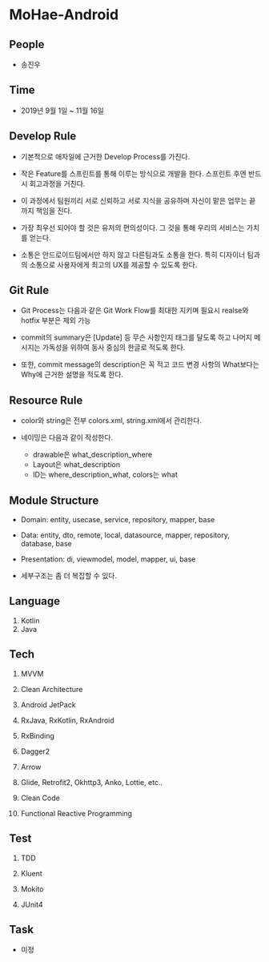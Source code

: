 # MoHae-Android

## People

* 송진우

## Time

* 2019년 9월 1일 ~ 11월 16일

## Develop Rule

* 기본적으로 애자일에 근거한 Develop Process를 가진다. 

* 작은 Feature를 스프린트를 통해 이루는 방식으로 개발을 한다. 스프린트 후엔 반드시 회고과정을 거친다. 

* 이 과정에서 팀원끼리 서로 신뢰하고 서로 지식을 공유하며 자신이 맡은 업무는 끝까지 책임을 진다. 

* 가장 최우선 되어야 할 것은 유저의 편의성이다. 그 것을 통해 우리의 서비스는 가치를 얻는다. 

* 소통은 안드로이드팀에서만 하지 않고 다른팀과도 소통을 한다. 특히 디자이너 팀과의 소통으로 사용자에게 최고의 UX를 제공할 수 있도록 한다.

## Git Rule

* Git Process는 다음과 같은 Git Work Flow를 최대한 지키며 필요시 realse와 hotfix 부분은 제외 가능 

* commit의 summary은 [Update] 등 무슨 사항인지 태그를 달도록 하고 나머지 메시지는 가독성을 위하여 동사 중심의 한글로 적도록 한다. 

* 또한, commit message의 description은 꼭 적고 코드 변경 사항의 What보다는 Why에 근거한 설명을 적도록 한다. 

## Resource Rule

* color와 string은 전부 colors.xml, string.xml에서 관리한다. 

* 네이밍은 다음과 같이 작성한다.
  * drawable은 what_description_where 
  * Layout은 what_description
  * ID는 where_description_what, colors는 what

## Module Structure

* Domain: entity, usecase, service, repository, mapper, base

* Data: entity, dto, remote, local, datasource, mapper, repository, database, base 

* Presentation: di, viewmodel, model, mapper, ui, base 

* 세부구조는 좀 더 복잡할 수 있다.

## Language

1. Kotlin
2. Java

## Tech

1. MVVM

2. Clean Architecture

3. Android JetPack

4. RxJava, RxKotlin, RxAndroid

5. RxBinding

6. Dagger2

7. Arrow

8. Glide, Retrofit2, Okhttp3, Anko, Lottie, etc..

9. Clean Code

10. Functional Reactive Programming

## Test

1. TDD

2. Kluent

3. Mokito

4. JUnit4

## Task

* 미정
